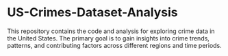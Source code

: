 # US-Crimes-Dataset-Analysis
This repository contains the code and analysis for exploring crime data in the United States. The primary goal is to gain insights into crime trends, patterns, and contributing factors across different regions and time periods.
